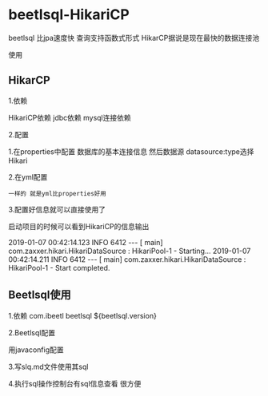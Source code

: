 # beetlsql-HikariCP

beetlsql 比jpa速度快  查询支持函数式形式
HikarCP据说是现在最快的数据连接池 

使用

## HikarCP

1.依赖

  HikariCP依赖
  jdbc依赖
  mysql连接依赖

2.配置

  1.在properties中配置
    数据库的基本连接信息
    然后数据源 datasource:type选择 Hikari

  2.在yml配置

    一样的 就是yml比properties好用

  3.配置好信息就可以直接使用了

  启动项目的时候可以看到HikariCP的信息输出

  2019-01-07 00:42:14.123  INFO 6412 --- [           main] com.zaxxer.hikari.HikariDataSource       : HikariPool-1 - Starting...
2019-01-07 00:42:14.211  INFO 6412 --- [           main] com.zaxxer.hikari.HikariDataSource       : HikariPool-1 - Start completed.

## Beetlsql使用

1.依赖
  <dependency>
	<groupId>com.ibeetl</groupId>
	<artifactId>beetlsql</artifactId>
	<version>${beetlsql.version}</version>
  </dependency>

2.Beetlsql配置

  用javaconfig配置

3.写slq.md文件使用其sql

4.执行sql操作控制台有sql信息查看
  很方便